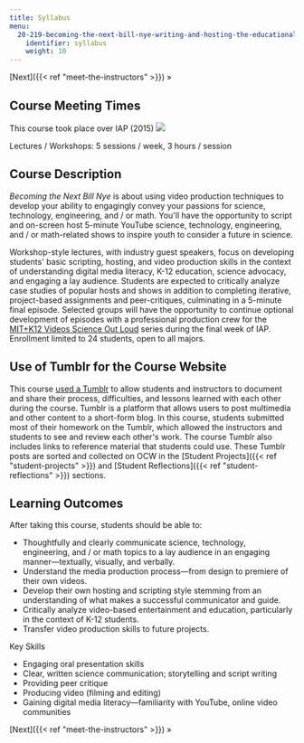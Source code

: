 ```yaml
---
title: Syllabus
menu:
  20-219-becoming-the-next-bill-nye-writing-and-hosting-the-educational-show-january-iap-2015:
    identifier: syllabus
    weight: 10
---
```

[Next]({{< ref "meet-the-instructors" >}}) »

Course Meeting Times
--------------------

This course took place over IAP (2015) ![](/images/educator/icon-question-iap.png)

Lectures / Workshops: 5 sessions / week, 3 hours / session

Course Description
------------------

_Becoming the Next Bill Nye_ is about using video production techniques to develop your ability to engagingly convey your passions for science, technology, engineering, and / or math. You'll have the opportunity to script and on-screen host 5-minute YouTube science, technology, engineering, and / or math-related shows to inspire youth to consider a future in science.

Workshop-style lectures, with industry guest speakers, focus on developing students' basic scripting, hosting, and video production skills in the context of understanding digital media literacy, K-12 education, science advocacy, and engaging a lay audience. Students are expected to critically analyze case studies of popular hosts and shows in addition to completing iterative, project-based assignments and peer-critiques, culminating in a 5-minute final episode. Selected groups will have the opportunity to continue optional development of episodes with a professional production crew for the [MIT+K12 Videos Science Out Loud](http://k12videos.mit.edu/science-out-loud/) series during the final week of IAP. Enrollment limited to 24 students, open to all majors.

Use of Tumblr for the Course Website
------------------------------------

This course [used a Tumblr](http://mit219.tumblr.com) to allow students and instructors to document and share their process, difficulties, and lessons learned with each other during the course. Tumblr is a platform that allows users to post multimedia and other content to a short-form blog. In this course, students submitted most of their homework on the Tumblr, which allowed the instructors and students to see and review each other's work. The course Tumblr also includes links to reference material that students could use. These Tumblr posts are sorted and collected on OCW in the [Student Projects]({{< ref "student-projects" >}}) and [Student Reflections]({{< ref "student-reflections" >}}) sections.

Learning Outcomes
-----------------

After taking this course, students should be able to:

*   Thoughtfully and clearly communicate science, technology, engineering, and / or math topics to a lay audience in an engaging manner—textually, visually, and verbally.
*   Understand the media production process—from design to premiere of their own videos.
*   Develop their own hosting and scripting style stemming from an understanding of what makes a successful communicator and guide.
*   Critically analyze video-based entertainment and education, particularly in the context of K-12 students.
*   Transfer video production skills to future projects.

Key Skills

*   Engaging oral presentation skills
*   Clear, written science communication; storytelling and script writing
*   Providing peer critique
*   Producing video (filming and editing)
*   Gaining digital media literacy—familiarity with YouTube, online video communities

[Next]({{< ref "meet-the-instructors" >}}) »